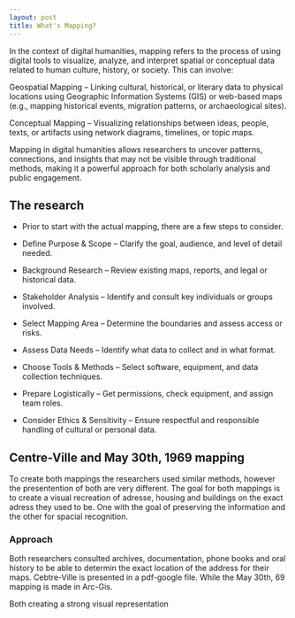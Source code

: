 ```yaml
---
layout: post
title: What's Mapping?
---
```


In the context of digital humanities, mapping refers to the process of using digital tools to visualize, analyze, and interpret spatial or conceptual data related to human culture, history, or society. This can involve:

Geospatial Mapping – Linking cultural, historical, or literary data to physical locations using Geographic Information Systems (GIS) or web-based maps (e.g., mapping historical events, migration patterns, or archaeological sites).

Conceptual Mapping – Visualizing relationships between ideas, people, texts, or artifacts using network diagrams, timelines, or topic maps.

Mapping in digital humanities allows researchers to uncover patterns, connections, and insights that may not be visible through traditional methods, making it a powerful approach for both scholarly analysis and public engagement.

## The research

- Prior to start with the actual mapping, there are a few steps to consider.

- Define Purpose & Scope – Clarify the goal, audience, and level of detail needed.

- Background Research – Review existing maps, reports, and legal or historical data.

- Stakeholder Analysis – Identify and consult key individuals or groups involved.

- Select Mapping Area – Determine the boundaries and assess access or risks.

- Assess Data Needs – Identify what data to collect and in what format.

- Choose Tools & Methods – Select software, equipment, and data collection techniques.

- Prepare Logistically – Get permissions, check equipment, and assign team roles.

- Consider Ethics & Sensitivity – Ensure respectful and responsible handling of cultural or personal data.

## Centre-Ville and May 30th, 1969 mapping

To create both mappings the researchers used similar methods, however the presentention of both are very different. The goal for both mappings is to create a visual recreation of adresse, housing and buildings on the exact adress they used to be. One with the goal of preserving the information and the other for spacial recognition.

### Approach

Both researchers consulted archives, documentation, phone books and oral history to be able to determin the exact location of the address for their maps. Cebtre-Ville is presented in a pdf-google file. While the May 30th, 69 mapping is made in Arc-Gis.

Both creating a strong visual representation
